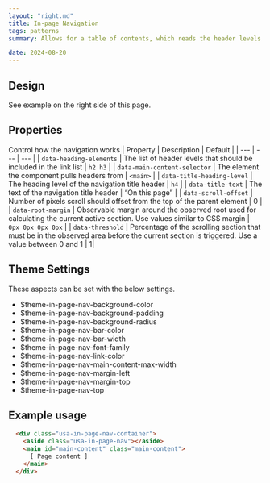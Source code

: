 ```yaml
---
layout: "right.md"
title: In-page Navigation
tags: patterns
summary: Allows for a table of contents, which reads the header levels in the document and creates a jump menu. Great for long pages.

date: 2024-08-20
---
```


## Design
See example on the right side of this page.

## Properties
Control how the navigation works
| Property | Description | Default |
| --- | --- | --- |
| `data-heading-elements` | The list of header levels that should be included in the link list | `h2 h3` |
| `data-main-content-selector` | The element the component pulls headers from | `<main>` |
| `data-title-heading-level` | The heading level of the navigation title header | `h4` |
| `data-title-text` | The text of the navigation title header | “On this page” |
| `data-scroll-offset` | Number of pixels scroll should offset from the top of the parent element | 0 |
| `data-root-margin` | Observable margin around the observed root used for calculating the current active section. Use values similar to CSS margin | `0px 0px 0px 0px` |
| `data-threshold` | Percentage of the scrolling section that must be in the observed area before the current section is triggered. Use a value between 0 and 1 | 1|


## Theme Settings
These aspects can be set with the below settings.
- $theme-in-page-nav-background-color 
- $theme-in-page-nav-background-padding
- $theme-in-page-nav-background-radius 
- $theme-in-page-nav-bar-color
- $theme-in-page-nav-bar-width
- $theme-in-page-nav-font-family
- $theme-in-page-nav-link-color
- $theme-in-page-nav-main-content-max-width
- $theme-in-page-nav-margin-left
- $theme-in-page-nav-margin-top 
- $theme-in-page-nav-top 


## Example usage

```html
  <div class="usa-in-page-nav-container">
    <aside class="usa-in-page-nav"></aside>
    <main id="main-content" class="main-content">
      [ Page content ]
    </main>
  </div>
```